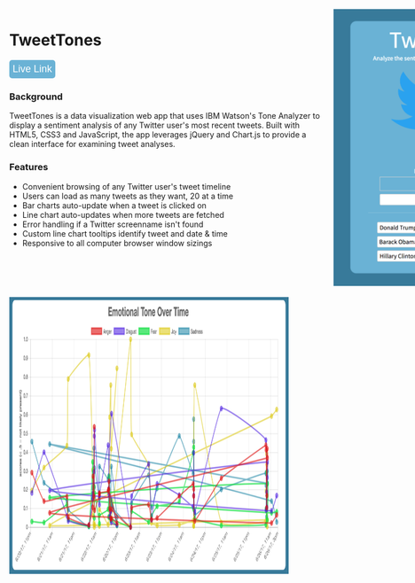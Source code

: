 <div style='display: flex; margin-bottom: 20px'>
  <div>
    <div>
      <h1>TweetTones</h1>
      <button style="background: #6AB2D5; border: none; border-radius: 5px; padding: 6px 6px 6px 6px"><a style="font-size: 18px; color: white; text-decoration: none" href="https://www.tweettones.me/">Live Link</a></button>
    </div>
    <div style='width: 565px; margin-right: 20px'>
      <h3>Background</h3>
      <p>TweetTones is a data visualization web app that uses IBM Watson's Tone Analyzer to display a sentiment analysis of any Twitter user's most recent tweets. Built with HTML5, CSS3 and JavaScript, the app leverages jQuery and Chart.js to provide a clean interface for examining tweet analyses.</p>
    </div>
    <div style='width: 565px; margin-right: 20px'>
      <h3>Features</h3>
      <ul>
        <li>Convenient browsing of any Twitter user's tweet timeline</li>
        <li>Users can load as many tweets as they want, 20 at a time</li>
        <li>Bar charts auto-update when a tweet is clicked on</li>
        <li>Line chart auto-updates when more tweets are fetched</li>
        <li>Error handling if a Twitter screenname isn't found
        <li>Custom line chart tooltips identify tweet and date & time</li>
        <li>Responsive to all computer browser window sizings</li>
      </ul>
    </div>
  </div>
  <img src="./lib/assets/TweetTonesSplashPage.png" height="500px">
</div>

<img src="./lib/assets/TweetTonesLineChartScreenshot.png" height="500px">
